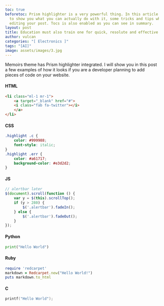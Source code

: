 ```yaml
---
toc: true
beforetoc: Prism highlighter is a very powerful thing. In this article I'm going
  to show you what you can actually do with it, some tricks and tips while
  editing your post. Tocs is also enabled as you can see in summary.
layout: post
title: Education must also train one for quick, resolute and effective thinking.
author: vulcan
categories: "[ Electronics ]"
tags: "[AI]"
image: assets/images/3.jpg
---
```

Memoirs theme has Prism highlighter integrated. I will show you in this post a few examples of how it looks if you are a developer planning to add pieces of code on your website.

#### HTML

```html
<li class="ml-1 mr-1">
    <a target="_blank" href="#">
    <i class="fab fa-twitter"></i>
    </a>
</li>
```

#### CSS

```css
.highlight .c {
    color: #999988;
    font-style: italic; 
}
.highlight .err {
    color: #a61717;
    background-color: #e3d2d2; 
}
```

#### JS

```js
// alertbar later
$(document).scroll(function () {
    var y = $(this).scrollTop();
    if (y > 280) {
        $('.alertbar').fadeIn();
    } else {
        $('.alertbar').fadeOut();
    }
});
```

#### Python

```python
print("Hello World")
```

#### Ruby

```ruby
require 'redcarpet'
markdown = Redcarpet.new("Hello World!")
puts markdown.to_html
```

#### C

```c
printf("Hello World");
```
